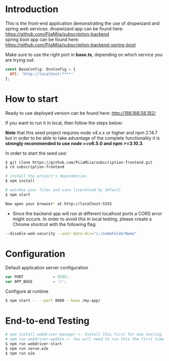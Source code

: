# Introduction
This is the front-end application demonstrating the use of dropwizard and spring web services.
dropwizard app can be found here: https://github.com/PiiaMiia/subscription-backend
<br />
spring boot app can be found here: https://github.com/PiiaMiia/subscription-backend-spring-boot

Make sure to use the right port in **base.ts**, depending on which service you are trying out:
```javascript
const BaseConfig: EnvConfig = {
  API: 'http://localhost:****'
};
```

# How to start

Ready to use deployed version can be found here: http://188.166.58.182/

If you want to run it in local, then follow the steps below:

**Note** that this seed project requires node v4.x.x or higher and npm 2.14.7 but in order to be able to take advantage of the complete functionality it is **strongly recommended to use node >=v6.5.0 and npm >=3.10.3**.

In order to start the seed use:


```bash
$ git clone https://github.com/PiiaMiia/subscription-frontend.git
$ cd subscription-frontend

# install the project's dependencies
$ npm install

# watches your files and uses livereload by default
$ npm start

Now open your browser* at http://localhost:5555
```

* Since the backend app will run at different localhost ports a CORS error might occure. In order to avoid this in local testing, please create a Chrome shortcut with the following flag:
```bash
--disable-web-security --user-data-dir="c:/someFolderName"
```


# Configuration

Default application server configuration

```js
var PORT             = 5555;
var APP_BASE         = '/';
```

Configure at runtime

```bash
$ npm start -- --port 8080 --base /my-app/
```

# End-to-end Testing
```bash
# npm install webdriver-manager <- Install this first for e2e testing
# npm run webdriver-update <- You will need to run this the first time
$ npm run webdriver-start
$ npm run serve.e2e
$ npm run e2e
```
